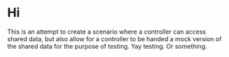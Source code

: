 # Hi

This is an attempt to create a scenario where a controller can access shared data, but also allow for a controller to be handed a mock version of the shared data for the purpose of testing. Yay testing. Or something.
